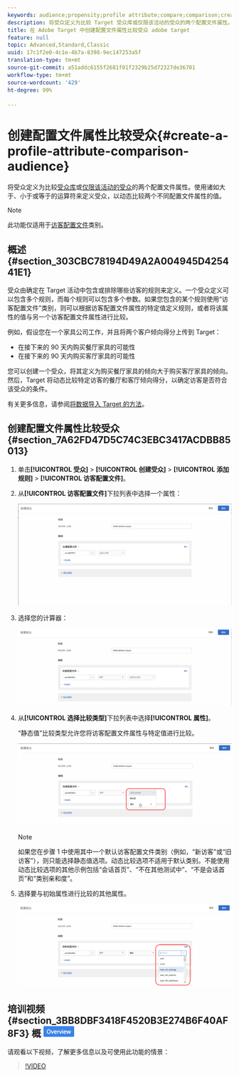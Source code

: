 ```yaml
---
keywords: audience;propensity;profile attribute;compare;comparison;create audience;creating audience
description: 将受众定义为比较 Target 受众库或仅限该活动的受众的两个配置文件属性。使用诸如大于、小于或等于的运算符来定义受众，以动态比较两个不同配置文件属性的值。
title: 在 Adobe Target 中创建配置文件属性比较受众 adobe target
feature: null
topic: Advanced,Standard,Classic
uuid: 17c1f2e0-4c1e-4b7a-8398-9ec147253a5f
translation-type: tm+mt
source-git-commit: a51addc6155f2681f01f2329b25d72327de36701
workflow-type: tm+mt
source-wordcount: '429'
ht-degree: 99%

---
```



# 创建配置文件属性比较受众{#create-a-profile-attribute-comparison-audience}

将受众定义为比较[受众库](/help/c-target/c-audiences/audiences.md)或[仅限该活动的受众](/help/c-target/creating-activity-only-audience.md)的两个配置文件属性。使用诸如大于、小于或等于的运算符来定义受众，以动态比较两个不同配置文件属性的值。

>[!NOTE]
>
>此功能仅适用于[访客配置文件](../../c-target/c-audiences/c-target-rules/visitor-profile.md#concept_E972690B9A4C4372A34229FA37EDA38E)类别。

## 概述 {#section_303CBC78194D49A2A004945D425441E1}

受众由确定在 Target 活动中包含或排除哪些访客的规则来定义。一个受众定义可以包含多个规则，而每个规则可以包含多个参数。如果您包含的某个规则使用“访客配置文件”类别，则可以根据访客配置文件属性的特定值定义规则，或者将该属性的值与另一个访客配置文件属性进行比较。

例如，假设您在一个家具公司工作，并且将两个客户倾向得分上传到 Target：

* 在接下来的 90 天内购买餐厅家具的可能性
* 在接下来的 90 天内购买客厅家具的可能性

您可以创建一个受众，将其定义为购买餐厅家具的倾向大于购买客厅家具的倾向。然后，Target 将动态比较特定访客的餐厅和客厅倾向得分，以确定访客是否符合该受众的条件。

有关更多信息，请参阅[将数据导入 Target 的方法](../../c-implementing-target/c-considerations-before-you-implement-target/c-methods-to-get-data-into-target/methods-to-get-data-into-target.md#concept_0069C0EFB56C4700BB33F2F35C2B9B17)。

## 创建配置文件属性比较受众 {#section_7A62FD47D5C74C3EBC3417ACDBB85013}

1. 单击&#x200B;**[!UICONTROL 受众]** > **[!UICONTROL 创建受众]** > **[!UICONTROL 添加规则]** > **[!UICONTROL 访客配置文件]**。
1. 从&#x200B;**[!UICONTROL 访客配置文件]**&#x200B;下拉列表中选择一个属性：

   ![倾向得分 1](assets/propensity_score_1.png)

1. 选择您的计算器：

   ![倾向得分 2](assets/propensity_score_2.png)

1. 从&#x200B;**[!UICONTROL 选择比较类型]**&#x200B;下拉列表中选择&#x200B;**[!UICONTROL 属性]**。

   “静态值”比较类型允许您将访客配置文件属性与特定值进行比较。

   ![倾向得分 3](assets/propensity_score_3.png)

   >[!NOTE]
   >
   >如果您在步骤 1 中使用其中一个默认访客配置文件类别（例如，“新访客”或“旧访客”），则只能选择静态值选项。动态比较选项不适用于默认类别。不能使用动态比较选项的其他示例包括“会话首页”、“不在其他测试中”、“不是会话首页”和“类别亲和度”。

1. 选择要与初始属性进行比较的其他属性。

   ![](assets/propensity_score_4.png)

## 培训视频 {#section_3BB8DBF3418F4520B3E274B6F40AF8F3} 概 ![述徽章](/help/assets/overview.png)

请观看以下视频，了解更多信息以及可使用此功能的情景：

>[!VIDEO](https://video.tv.adobe.com/v/23218/)